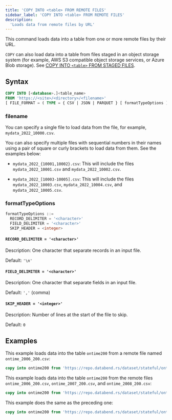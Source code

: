 ```yaml
---
title: 'COPY INTO <table> FROM REMOTE FILES'
sidebar_label: 'COPY INTO <table> FROM REMOTE FILES'
description:
  'Loads data from remote files by URL'
---
```


This command loads data into a table from one or more remote files by their URL.

`COPY` can also load data into a table from files staged in an object storage system (for example, AWS S3 compatible object storage services, or Azure Blob storage). See [COPY INTO `<table>` FROM STAGED FILES](dml-copy-into-table.md).

## Syntax

```sql
COPY INTO [<database>.]<table_name>
FROM 'https://<site>/<directory>/<filename>'
[ FILE_FORMAT = ( TYPE = { CSV | JSON | PARQUET } [ formatTypeOptions ] ) ]
```

### filename

You can specify a single file to load data from the file, for example, `mydata_2022_10000.csv`. 

You can also specify multiple files with sequential numbers in their names using a pair of square or curly brackets to load data from them. See the examples below:

- `mydata_2022_{10001,10002}.csv`: This will include the files `mydata_2022_10001.csv` and `mydata_2022_10002.csv`.

- `mydata_2022_[10003-10005].csv`: This will include the files `mydata_2022_10003.csv`, `mydata_2022_10004.csv`, and `mydata_2022_10005.csv`. 

### formatTypeOptions

```sql
formatTypeOptions ::=
  RECORD_DELIMITER = '<character>' 
  FIELD_DELIMITER = '<character>' 
  SKIP_HEADER = <integer>
```

#### `RECORD_DELIMITER = '<character>'`

Description: One character that separate records in an input file.

Default: `'\n'`

#### `FIELD_DELIMITER = '<character>'`

Description: One character that separate fields in an input file.

Default: `','` (comma)

#### `SKIP_HEADER = '<integer>'`

Description: Number of lines at the start of the file to skip.

Default: `0`

## Examples

This example loads data into the table `ontime200` from a remote file named `ontime_2006_200.csv`:
```sql
copy into ontime200 from 'https://repo.databend.rs/dataset/stateful/ontime_2006_200.csv' FILE_FORMAT = (type = 'CSV' field_delimiter = ','  record_delimiter = '\n' skip_header = 1)
```

This example loads data into the table `ontime200` from the remote files `ontime_2006_200.csv`, `ontime_2007_200.csv`, and `ontime_2008_200.csv`:

```sql
copy into ontime200 from 'https://repo.databend.rs/dataset/stateful/ontime_200{6,7,8}_200.csv' FILE_FORMAT = (type = 'CSV' field_delimiter = ','  record_delimiter = '\n' skip_header = 1)
```

This example does the same as the preceding one:

```sql 
copy into ontime200 from 'https://repo.databend.rs/dataset/stateful/ontime_200[6-8]_200.csv' FILE_FORMAT = (type = 'CSV' field_delimiter = ','  record_delimiter = '\n' skip_header = 1)
```
